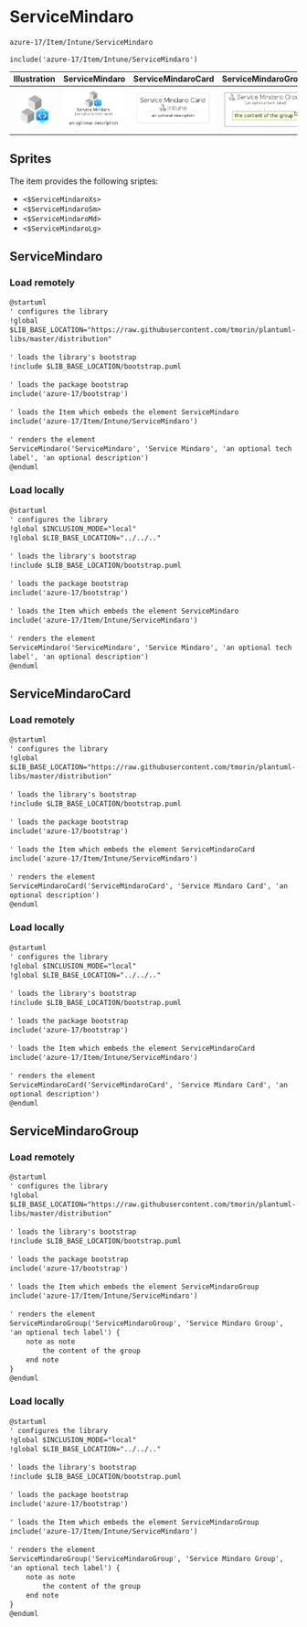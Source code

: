 # ServiceMindaro


```text
azure-17/Item/Intune/ServiceMindaro
```

```text
include('azure-17/Item/Intune/ServiceMindaro')
```



| Illustration | ServiceMindaro | ServiceMindaroCard | ServiceMindaroGroup |
| :---: | :---: | :---: | :---: |
| ![illustration for Illustration](../../../azure-17/Item/Intune/ServiceMindaro.png) | ![illustration for ServiceMindaro](../../../azure-17/Item/Intune/ServiceMindaro.Local.png) | ![illustration for ServiceMindaroCard](../../../azure-17/Item/Intune/ServiceMindaroCard.Local.png) | ![illustration for ServiceMindaroGroup](../../../azure-17/Item/Intune/ServiceMindaroGroup.Local.png) |



## Sprites
The item provides the following sriptes:

- `<$ServiceMindaroXs>`
- `<$ServiceMindaroSm>`
- `<$ServiceMindaroMd>`
- `<$ServiceMindaroLg>`





## ServiceMindaro

### Load remotely
```plantuml
@startuml
' configures the library
!global $LIB_BASE_LOCATION="https://raw.githubusercontent.com/tmorin/plantuml-libs/master/distribution"

' loads the library's bootstrap
!include $LIB_BASE_LOCATION/bootstrap.puml

' loads the package bootstrap
include('azure-17/bootstrap')

' loads the Item which embeds the element ServiceMindaro
include('azure-17/Item/Intune/ServiceMindaro')

' renders the element
ServiceMindaro('ServiceMindaro', 'Service Mindaro', 'an optional tech label', 'an optional description')
@enduml
```

### Load locally
```plantuml
@startuml
' configures the library
!global $INCLUSION_MODE="local"
!global $LIB_BASE_LOCATION="../../.."

' loads the library's bootstrap
!include $LIB_BASE_LOCATION/bootstrap.puml

' loads the package bootstrap
include('azure-17/bootstrap')

' loads the Item which embeds the element ServiceMindaro
include('azure-17/Item/Intune/ServiceMindaro')

' renders the element
ServiceMindaro('ServiceMindaro', 'Service Mindaro', 'an optional tech label', 'an optional description')
@enduml
```

## ServiceMindaroCard

### Load remotely
```plantuml
@startuml
' configures the library
!global $LIB_BASE_LOCATION="https://raw.githubusercontent.com/tmorin/plantuml-libs/master/distribution"

' loads the library's bootstrap
!include $LIB_BASE_LOCATION/bootstrap.puml

' loads the package bootstrap
include('azure-17/bootstrap')

' loads the Item which embeds the element ServiceMindaroCard
include('azure-17/Item/Intune/ServiceMindaro')

' renders the element
ServiceMindaroCard('ServiceMindaroCard', 'Service Mindaro Card', 'an optional description')
@enduml
```

### Load locally
```plantuml
@startuml
' configures the library
!global $INCLUSION_MODE="local"
!global $LIB_BASE_LOCATION="../../.."

' loads the library's bootstrap
!include $LIB_BASE_LOCATION/bootstrap.puml

' loads the package bootstrap
include('azure-17/bootstrap')

' loads the Item which embeds the element ServiceMindaroCard
include('azure-17/Item/Intune/ServiceMindaro')

' renders the element
ServiceMindaroCard('ServiceMindaroCard', 'Service Mindaro Card', 'an optional description')
@enduml
```

## ServiceMindaroGroup

### Load remotely
```plantuml
@startuml
' configures the library
!global $LIB_BASE_LOCATION="https://raw.githubusercontent.com/tmorin/plantuml-libs/master/distribution"

' loads the library's bootstrap
!include $LIB_BASE_LOCATION/bootstrap.puml

' loads the package bootstrap
include('azure-17/bootstrap')

' loads the Item which embeds the element ServiceMindaroGroup
include('azure-17/Item/Intune/ServiceMindaro')

' renders the element
ServiceMindaroGroup('ServiceMindaroGroup', 'Service Mindaro Group', 'an optional tech label') {
    note as note
        the content of the group
    end note
}
@enduml
```

### Load locally
```plantuml
@startuml
' configures the library
!global $INCLUSION_MODE="local"
!global $LIB_BASE_LOCATION="../../.."

' loads the library's bootstrap
!include $LIB_BASE_LOCATION/bootstrap.puml

' loads the package bootstrap
include('azure-17/bootstrap')

' loads the Item which embeds the element ServiceMindaroGroup
include('azure-17/Item/Intune/ServiceMindaro')

' renders the element
ServiceMindaroGroup('ServiceMindaroGroup', 'Service Mindaro Group', 'an optional tech label') {
    note as note
        the content of the group
    end note
}
@enduml
```

